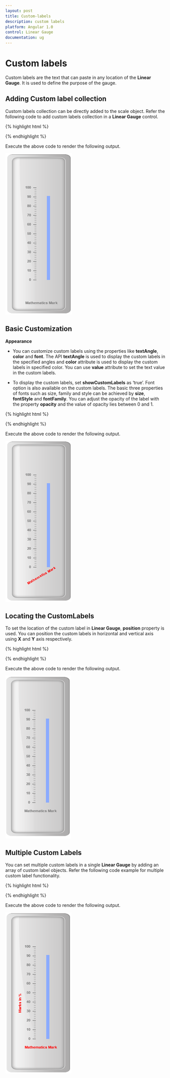 ```yaml
---
layout: post
title: Custom-labels
description: custom labels
platform: Angular 1.0 
control: Linear Gauge
documentation: ug
---
```


# Custom labels

Custom labels are the text that can paste in any location of the **Linear Gauge**. It is used to define the purpose of the gauge.

## Adding Custom label collection

Custom labels collection can be directly added to the scale object. Refer the following code to add custom labels collection in a **Linear Gauge** control.


{% highlight html %}

<html xmlns="http://www.w3.org/1999/xhtml" lang="en" ng-app="LinearGaugeApp">
    <head>
        <title>Essential Studio for AngularJS: LinearGauge</title>
        <!--CSS and Script file References -->
    </head>
    <body ng-controller="LinearGaugeCtrl">
        <div id="linearframe">
                 <ej-lineargauge   e-enableanimation="false" e-height="500" e-width="200" 
                 e-labelcolor="grey" e-frame-innerwidth="8" e-frame-outerwidth="10"
                 e-frame-backgroundImageUrl="../images/gauge/Gauge_linear_light.png" >
                 <e-scales>
                 <e-scale   e-backgroundcolor="transparent" e-border-color="transparent"
                 e-border-width="0" e-showBarPointers="true" e-showMarkerPointers="false" 
                 e-showCustomLabels="true" >
                 <e-barpointers>
                 <e-barpointer  e-width="10"  e-backgroundColor="#8BABFF" e-placement="near" 
                 e-distancefromscale="30" e-value="91">
                 </e-barpointer>
                 </e-barpointers>
                 <e-ticks>
                 <e-tick e-type="majorinterval" e-width="2" e-color="#8c8c8c" e-distancefromscale-x="7" 
                 e-distancefromscale-y="0"></e-tick>
                 <e-tick e-type="minorinterval" e-width="1" e-height="6" e-color="#8c8c8c" 
                 e-distancefromscale-x="7" e-distancefromscale-y="0"></e-tick>
                 </e-ticks>
                 <e-customlabels>
                 <e-customlabel e-value="Mathematics Mark" e-position-x="55" e-position-y="97">
                 </e-customlabel>
                 </e-customlabels>
                 </e-scale>
                 </e-scales>
                 </ej-lineargauge>
        </div>
        <script>
        angular.module('LinearGaugeApp', ['ejangular'])
        .controller('LinearGaugeCtrl', function ($scope) {
         });
    </script>
    </body>
</html>


{% endhighlight %}



Execute the above code to render the following output.

![](Custom-labels_images/Custom-labels_img1.png)

## Basic Customization

**Appearance**

* You can customize custom labels using the properties like **textAngle**, **color** and **font**. The API **textAngle** is used to display the custom labels in the specified angles and **color** attribute is used to display the custom labels in specified color. You can use **value** attribute to set the text value in the custom labels. 

* To display the custom labels, set **showCustomLabels** as ‘true’. Font option is also available on the custom labels. The basic three properties of fonts such as size, family and style can be achieved by **size**, **fontStyle** and **fontFamily**. You can adjust the opacity of the label with the property **opacity** and the value of opacity lies between 0 and 1.


{% highlight html %}

<html xmlns="http://www.w3.org/1999/xhtml" lang="en" ng-app="LinearGaugeApp">
    <head>
        <title>Essential Studio for AngularJS: LinearGauge</title>
        <!--CSS and Script file References -->
    </head>
    <body ng-controller="LinearGaugeCtrl">
        <div id="linearframe">
                 <ej-lineargauge   e-enableanimation="false" e-height="500" e-width="200" 
                 e-labelcolor="grey" e-frame-innerwidth="8" e-frame-outerwidth="10"
                 e-frame-backgroundImageUrl="../images/gauge/Gauge_linear_light.png" >
                 <e-scales>
                 <e-scale  e-backgroundcolor="transparent" e-border-color="transparent" 
                 e-border-width="0" e-showBarPointers="true" e-showMarkerPointers="false" 
                 e-showCustomLabels="true" >
                 <e-barpointers>
                 <e-barpointer  e-width="10"  e-backgroundColor="#8BABFF" e-placement="near" 
                 e-distancefromscale="30" e-value="91">
                 </e-barpointer>
                 </e-barpointers>
                 <e-ticks>
                 <e-tick e-type="majorinterval" e-width="2" e-color="#8c8c8c" e-distancefromscale-x="7" 
                 e-distancefromscale-y="0"></e-tick>
                 <e-tick e-type="minorinterval" e-width="1" e-height="6" e-color="#8c8c8c" 
                 e-distancefromscale-x="7" e-distancefromscale-y="0"></e-tick>
                 </e-ticks>
                 <e-customlabels>
                 <e-customlabel e-value="Mathematics Mark" e-position-x="55" e-position-y="87" 
                 e-textAngle="30" e-opacity="0.5" e-color="red"></e-customlabel>
                 </e-customlabels>
                 </e-scale>
                 </e-scales>
                 </ej-lineargauge>
        </div>
        <script>
        angular.module('LinearGaugeApp', ['ejangular'])
        .controller('LinearGaugeCtrl', function ($scope) {
         });
    </script>
    </body>
</html>

{% endhighlight %}



Execute the above code to render the following output.

![](Custom-labels_images/Custom-labels_img2.png)

## Locating the CustomLabels

To set the location of the custom label in **Linear Gauge**, **position** property is used. You can position the custom labels in horizontal and vertical axis using **X** and **Y** axis respectively.


{% highlight html %}

<html xmlns="http://www.w3.org/1999/xhtml" lang="en" ng-app="LinearGaugeApp">
    <head>
        <title>Essential Studio for AngularJS: LinearGauge</title>
        <!--CSS and Script file References -->
    </head>
    <body ng-controller="LinearGaugeCtrl">
        <div id="linearframe">
                 <ej-lineargauge   e-enableanimation="false" e-height="500" e-width="200" 
                 e-labelcolor="grey" e-frame-innerwidth="8" e-frame-outerwidth="10"
                 e-frame-backgroundImageUrl="../images/gauge/Gauge_linear_light.png" >
                 <e-scales>
                 <e-scale   e-backgroundcolor="transparent" e-border-color="transparent" 
                 e-border-width="0" e-showBarPointers="true" e-showMarkerPointers="false" 
                 e-showCustomLabels="true" >
                 <e-barpointers>
                 <e-barpointer  e-width="10"  e-backgroundColor="#8BABFF" e-placement="near" 
                 e-distancefromscale="30" e-value="91">
                 </e-barpointer>
                 </e-barpointers>
                 <e-ticks>
                 <e-tick e-type="majorinterval" e-width="2" e-color="#8c8c8c" e-distancefromscale-x="7" 
                 e-distancefromscale-y="0"></e-tick>
                 <e-tick e-type="minorinterval" e-width="1" e-height="6" e-color="#8c8c8c" 
                 e-distancefromscale-x="7" e-distancefromscale-y="0"></e-tick>
                 </e-ticks>
                 <e-customlabels>
                 <e-customlabel e-value="Mathematics Mark" e-position-x="55" e-position-y="87" >
                 </e-customlabel>
                 </e-customlabels>
                 </e-scale>
                 </e-scales>
                 </ej-lineargauge>
        </div>
        <script>
        angular.module('LinearGaugeApp', ['ejangular'])
        .controller('LinearGaugeCtrl', function ($scope) {
         });
    </script>
    </body>
</html>


{% endhighlight %}


Execute the above code to render the following output.

![](Custom-labels_images/Custom-labels_img3.png)

## Multiple Custom Labels

You can set multiple custom labels in a single **Linear Gauge** by adding an array of custom label objects. Refer the following code example for multiple custom label functionality.

{% highlight html %}

<html xmlns="http://www.w3.org/1999/xhtml" lang="en" ng-app="LinearGaugeApp">
    <head>
        <title>Essential Studio for AngularJS: LinearGauge</title>
        <!--CSS and Script file References -->
    </head>
    <body ng-controller="LinearGaugeCtrl">
        <div id="linearframe">
                 <ej-lineargauge   e-enableanimation="false" e-height="500" e-width="200" 
                 e-labelcolor="grey" e-frame-innerwidth="8" e-frame-outerwidth="10"
                 e-frame-backgroundImageUrl="../images/gauge/Gauge_linear_light.png" >
                 <e-scales>
                 <e-scale   e-backgroundcolor="transparent" e-border-color="transparent" 
                 e-border-width="0" e-showBarPointers="true" e-showMarkerPointers="false" 
                 e-showCustomLabels="true" >
                 <e-barpointers>
                 <e-barpointer  e-width="10"  e-backgroundColor="#8BABFF" e-placement="near" 
                 e-distancefromscale="30" e-value="91">
                 </e-barpointer>
                 </e-barpointers>
                 <e-ticks>
                 <e-tick e-type="majorinterval" e-width="2" e-color="#8c8c8c" e-distancefromscale-x="7" 
                 e-distancefromscale-y="0"></e-tick>
                 <e-tick e-type="minorinterval" e-width="1" e-height="6" e-color="#8c8c8c" 
                 e-distancefromscale-x="7" e-distancefromscale-y="0"></e-tick>
                 </e-ticks>
                 <e-customlabels>
                 <e-customlabel e-value="Mathematics Mark" e-position-x="55" e-position-y="87" 
                 e-color="red"></e-customlabel>
                 <e-customlabel e-value="Marks in %" e-position-x="15" e-position-y="87" 
                 e-color="red" e-textAngle="90"></e-customlabel>
                 </e-customlabels>
                 </e-scale>
                 </e-scales>
                 </ej-lineargauge>
        </div>
        <script>
        angular.module('LinearGaugeApp', ['ejangular'])
        .controller('LinearGaugeCtrl', function ($scope) {
         });
    </script>
    </body>
</html>



{% endhighlight %}


Execute the above code to render the following output.

![](Custom-labels_images/Custom-labels_img4.png)

